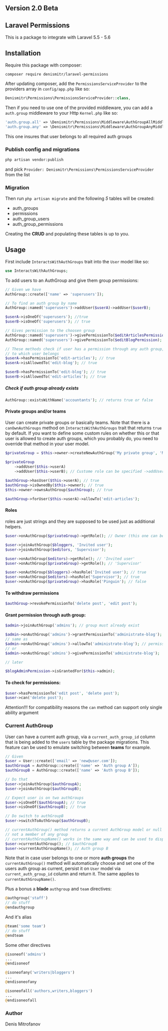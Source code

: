 ## Version 2.0 Beta

## Laravel Permissions

This is a package to integrate with Laravel 5.5 - 5.6

## Installation

Require this package with composer:

```shell
composer require denismitr/laravel-permissions
```

After updating composer, add the `PermissionsServiceProvider` to the providers array in `config/app.php` like so:

```php
Denismitr\Permissions\PermissionsServiceProvider::class,
```

Then if you need to use one of the provided middleware, you can add a `auth.group` middleware to your Http `Kernel.php` like so:

```php
'auth.group.all' => \Denismitr\Permissions\Middleware\AuthGroupAllMiddleware::class,
'auth.group.any' => \Denismitr\Permissions\Middleware\AuthGroupAnyMiddleware::class,
```
This one insures that user belongs to all required auth groups

### Publish config and migrations
```bash
php artisan vendor:publish
```
and pick `Provider: Denismitr\Permissions\PermissionsServiceProvider` from the list

### Migration

Then run `php artisan migrate` and the following _5_ tables will be created:
* auth_groups
* permissions
* auth_group_users
* auth_group_permissions

Creating the __CRUD__ and populating these tables is up to you.

## Usage

First include `InteractsWithAuthGroups` trait into the `User` model like so:

```php
use InteractsWithAuthGroups;
```

To add users to an AuthGroup and give them group permissions:

```php
// Given we have
AuthGroup::create(['name' => 'superusers']);

// To find an auth group by name
AuthGroup::named('superusers')->addUser($userA)->addUser($userB);

$userA->isOneOf('superusers'); //true
$userB->isOneOf('superusers'); // true

// Gives permission to the choosen group
AuthGroup::named('superusers')->givePermissionTo($editArticlesPermission);
AuthGroup::named('superusers')->givePermissionTo($editBlogPermission);

// These methods check if user has a permission through any auth group,
// to which user belongs
$userA->hasPermissionTo('edit-articles'); // true
$userA->isAllowedTo('edit-blog'); // true

$userB->hasPermissionTo('edit-blog'); // true
$userB->isAllowedTo('edit-articles'); // true
```

##### Check if auth group already exists
```php
AuthGroup::existsWithName('accountants'); // returns true or false
```

#### Private groups and/or teams

User can create private groups or basically teams. Note that there is a `canOwnAuthGroups` method on
`InteractsWithAuthGroups` trait that returns `true` by default. If you want to define some custom rules on
whether this or that user is allowed to create auth groups, which you probably do, you need to 
override that method in your user model.
 
```php
$privateGroup = $this->owner->createNewAuthGroup('My private group', 'My private group description');

$privateGroup
    ->addUser($this->userA)
    ->addUser($this->userB); // Custome role can be specified ->addUser($this->userB, 'accountant');
    
$authGroup->hasUser($this->userA); // true
$authGroup->isOwnedBy($this->owner); // true
$this->owner->ownsAuthGroup($authGroup); // true

$authGroup->forUser($this->userA)->allowTo('edit-articles');
```

#### Roles

roles are just strings and they are supposed to be used just as additional helpers.

```php
$user->onAuthGroup($privateGroup)->getRole(); // Owner (this one can be setup in config of the package)

$user->joinAuthGroup($bloggers, 'Invited user');
$user->joinAuthGroup($editors, 'Supervisor');

$user->onAuthGroup($editors)->getRole(); // 'Invited user'
$user->onAuthGroup($privateGroup)->getRole(); // 'Supervisor'

$user->onAuthGroup($bloggers)->hasRole('Invited user'); // true
$user->onAuthGroup($editors)->hasRole('Supervisor'); // true
$user->onAuthGroup($privateGroup)->hasRole('Pinguin'); // false
```

#### To withdraw permissions
```php
$authGroup->revokePermissionTo('delete post', 'edit post');
```

#### Grant permission through auth group:
```php
$admin->joinAuthGroup('admins'); // group must already exist

$admin->onAuthGroup('admins')->grantPermissionTo('administrate-blog'); // permission must already exist
// same as
$admin->onAuthGroup('admins')->allowTo('administrate-blog'); // permission must already exist
// or
$admin->onAuthGroup('admins')->givePermissionTo('administrate-blog');

// later

$blogAdminPermission->isGrantedFor($this->admin);
```

#### To check for permissions:
```php
$user->hasPermissionTo('edit post', 'delete post');
$user->can('delete post');
```

Attention!!! for compatibility reasons the ```can``` method can support only single ability argument

### Current AuthGroup

User can have a current auth group, via a `current_auth_group_id` column that is being added to the `users`
table by the package migrations. This feature can be used to emulate switching between **teams** for example.

```php
// Given
$user = User::create(['email' => 'new@user.com']);
$authGroupA = AuthGroup::create(['name' => 'Auth group A']);
$authGroupB = AuthGroup::create(['name' => 'Auth group B']);

// Do that
$user->joinAuthGroup($authGroupA);
$user->joinAuthGroup($authGroupB);

// Expect user is on two authGroups
$user->isOneOf($authGroupA); // true
$user->isOneOf($authGroupB); // true

// Do switch to authGroupB
$user->switchToAuthGroup($authGroupB);

// currentAuthGroup() method returns a current AuthGroup model or null in case user is
// not a member of any group
// currentAuthGroupName() works in the same way and can be used to display current team or group name
$user->currentAuthGroup(); // $authGroupB
$user->currentAuthGroupName(); // Auth group B
```

Note that in case user belongs to one or more **auth groups** the `currentAuthGroup()` method will automatically choose and set one of the users auth group as current, persist it on `User` model via `current_auth_group_id` column and return it. The same applies to `currentAuthGroupName()`.

Plus a bonus a __blade__ `authgroup` and `team` directives:
```php
@authgroup('staff')
// do stuff
@endauthgroup
```
And it's alias
```php
@team('some team')
// do stuff
@endteam
```

Some other directives
```php
@isoneof('admins')
...
@endisoneof

@isoneofany('writers|bloggers')
...
@endisoneofany
```

```php
@isoneofall('authors,writers,bloggers')
...
@endisoneofall
```

### Author
Denis Mitrofanov
